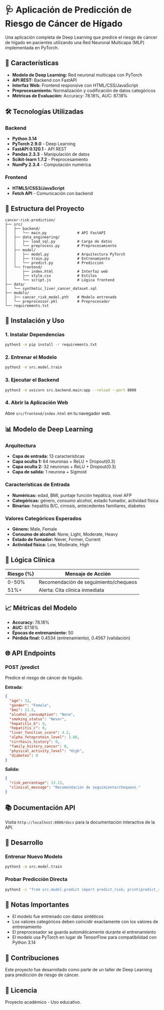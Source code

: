 # 🩺 Aplicación de Predicción de Riesgo de Cáncer de Hígado

Una aplicación completa de Deep Learning que predice el riesgo de cáncer de hígado en pacientes utilizando una Red Neuronal Multicapa (MLP) implementada en PyTorch.

## 🎯 Características

- **Modelo de Deep Learning:** Red neuronal multicapa con PyTorch
- **API REST:** Backend con FastAPI
- **Interfaz Web:** Frontend responsive con HTML/CSS/JavaScript
- **Preprocesamiento:** Normalización y codificación de datos categóricos
- **Métricas de Evaluación:** Accuracy: 78.18%, AUC: 87.18%

## 🛠️ Tecnologías Utilizadas

### Backend
- **Python 3.14**
- **PyTorch 2.9.0** - Deep Learning
- **FastAPI 0.120.1** - API REST
- **Pandas 2.3.3** - Manipulación de datos
- **Scikit-learn 1.7.2** - Preprocesamiento
- **NumPy 2.3.4** - Computación numérica

### Frontend
- **HTML5/CSS3/JavaScript**
- **Fetch API** - Comunicación con backend

## 📁 Estructura del Proyecto

```
cancer-risk-prediction/
├── src/
│   ├── backend/
│   │   └── main.py              # API FastAPI
│   ├── data_engineering/
│   │   ├── load_sql.py          # Carga de datos
│   │   └── preprocess.py        # Preprocesamiento
│   ├── model/
│   │   ├── model.py             # Arquitectura PyTorch
│   │   ├── train.py             # Entrenamiento
│   │   └── predict.py           # Predicción
│   └── frontend/
│       ├── index.html           # Interfaz web
│       ├── style.css            # Estilos
│       └── script.js            # Lógica frontend
├── data/
│   └── synthetic_liver_cancer_dataset.sql
├── models/
│   ├── cancer_risk_model.pth    # Modelo entrenado
│   └── preprocessor.pkl         # Preprocesador
└── requirements.txt
```

## 🚀 Instalación y Uso

### 1. Instalar Dependencias

```bash
python3 -m pip install -r requirements.txt
```

### 2. Entrenar el Modelo

```bash
python3 -m src.model.train
```

### 3. Ejecutar el Backend

```bash
python3 -m uvicorn src.backend.main:app --reload --port 8000
```

### 4. Abrir la Aplicación Web

Abre `src/frontend/index.html` en tu navegador web.

## 📊 Modelo de Deep Learning

### Arquitectura
- **Capa de entrada:** 13 características
- **Capa oculta 1:** 64 neuronas + ReLU + Dropout(0.3)
- **Capa oculta 2:** 32 neuronas + ReLU + Dropout(0.3)
- **Capa de salida:** 1 neurona + Sigmoid

### Características de Entrada
- **Numéricas:** edad, BMI, puntaje función hepática, nivel AFP
- **Categóricas:** género, consumo alcohol, estado fumador, actividad física
- **Binarias:** hepatitis B/C, cirrosis, antecedentes familiares, diabetes

### Valores Categóricos Esperados
- **Género:** Male, Female
- **Consumo de alcohol:** None, Light, Moderate, Heavy
- **Estado de fumador:** Never, Former, Current
- **Actividad física:** Low, Moderate, High

## 🔬 Lógica Clínica

| Riesgo (%) | Mensaje de Acción |
|------------|-------------------|
| 0-50%      | Recomendación de seguimiento/chequeos |
| 51%+       | Alerta: Cita clínica inmediata |

## 📈 Métricas del Modelo

- **Accuracy:** 78.18%
- **AUC:** 87.18%
- **Épocas de entrenamiento:** 50
- **Pérdida final:** 0.4534 (entrenamiento), 0.4567 (validación)

## 🌐 API Endpoints

### POST /predict
Predice el riesgo de cáncer de hígado.

**Entrada:**
```json
{
  "age": 32,
  "gender": "Female",
  "bmi": 21.5,
  "alcohol_consumption": "None",
  "smoking_status": "Never",
  "hepatitis_b": 0,
  "hepatitis_c": 0,
  "liver_function_score": 4.2,
  "alpha_fetoprotein_level": 3.80,
  "cirrhosis_history": 0,
  "family_history_cancer": 0,
  "physical_activity_level": "High",
  "diabetes": 0
}
```

**Salida:**
```json
{
  "risk_percentage": 13.13,
  "clinical_message": "Recomendación de seguimiento/chequeos."
}
```

## 📚 Documentación API

Visita `http://localhost:8000/docs` para la documentación interactiva de la API.

## 🔧 Desarrollo

### Entrenar Nuevo Modelo
```bash
python3 -m src.model.train
```

### Probar Predicción Directa
```bash
python3 -c "from src.model.predict import predict_risk; print(predict_risk({...}))"
```

## 📝 Notas Importantes

- El modelo fue entrenado con datos sintéticos
- Los valores categóricos deben coincidir exactamente con los valores de entrenamiento
- El preprocesador se guarda automáticamente durante el entrenamiento
- El modelo usa PyTorch en lugar de TensorFlow para compatibilidad con Python 3.14

## 🤝 Contribuciones

Este proyecto fue desarrollado como parte de un taller de Deep Learning para predicción de riesgo de cáncer.

## 📄 Licencia

Proyecto académico - Uso educativo.